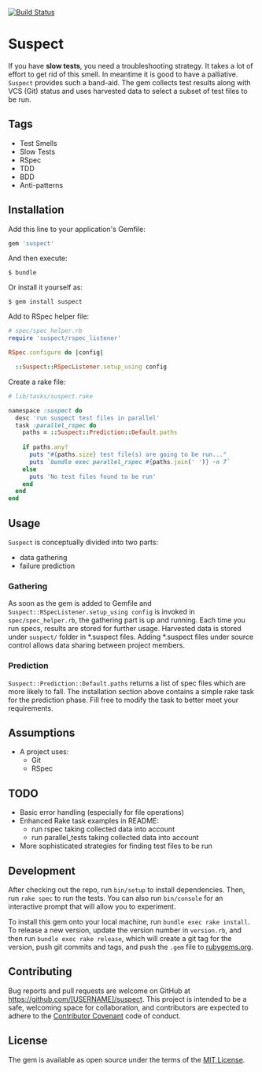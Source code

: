 [![Build Status](https://travis-ci.org/MitinPavel/suspect.svg?branch=master)](https://travis-ci.org/MitinPavel/suspect)

# Suspect

If you have **slow tests**, you need a troubleshooting strategy. It takes a lot of effort to get rid of this smell. In meantime it is good to have a palliative. `Suspect` provides such a band-aid. The gem collects test results along with VCS (Git) status and uses harvested data to select a subset of test files to be run.

## Tags

* Test Smells
* Slow Tests
* RSpec
* TDD
* BDD
* Anti-patterns

## Installation

Add this line to your application's Gemfile:

```ruby
gem 'suspect'
```

And then execute:

    $ bundle

Or install it yourself as:

    $ gem install suspect

Add to RSpec helper file:

```ruby
# spec/spec_helper.rb
require 'suspect/rspec_listener'

RSpec.configure do |config|

  ::Suspect::RSpecListener.setup_using config

```

Create a rake file:

```ruby
# lib/tasks/suspect.rake

namespace :suspect do
  desc 'run suspect test files in parallel'
  task :parallel_rspec do
    paths = ::Suspect::Prediction::Default.paths
    
    if paths.any?
      puts "#{paths.size} test file(s) are going to be run..."
      puts `bundle exec parallel_rspec #{paths.join(' ')} -n 7`
    else
      puts 'No test files found to be run'
    end
  end
end
```

## Usage

`Suspect` is conceptually divided into two parts:
* data gathering
* failure prediction

### Gathering

As soon as the gem is added to Gemfile and `Suspect::RSpecListener.setup_using config` is invoked in `spec/spec_helper.rb`, the gathering part is up and running. Each time you run specs, results are stored for further usage. Harvested data is stored under `suspect/` folder in *.suspect files. Adding *.suspect files under source control allows data sharing between project members.

### Prediction

`Suspect::Prediction::Default.paths` returns a list of spec files which are more likely to fall. The installation section above contains a simple rake task for the prediction phase. Fill free to modify the task to better meet your requirements.

## Assumptions

* A project uses:
  * Git
  * RSpec
  
## TODO  

* Basic error handling (especially for file operations)
* Enhanced Rake task examples in README:
  * run rspec taking collected data into account
  * run parallel_tests taking collected data into account
* More sophisticated strategies for finding test files to be run

## Development

After checking out the repo, run `bin/setup` to install dependencies. Then, run `rake spec` to run the tests. You can also run `bin/console` for an interactive prompt that will allow you to experiment.

To install this gem onto your local machine, run `bundle exec rake install`. To release a new version, update the version number in `version.rb`, and then run `bundle exec rake release`, which will create a git tag for the version, push git commits and tags, and push the `.gem` file to [rubygems.org](https://rubygems.org).

## Contributing

Bug reports and pull requests are welcome on GitHub at https://github.com/[USERNAME]/suspect. This project is intended to be a safe, welcoming space for collaboration, and contributors are expected to adhere to the [Contributor Covenant](http://contributor-covenant.org) code of conduct.


## License

The gem is available as open source under the terms of the [MIT License](http://opensource.org/licenses/MIT).

